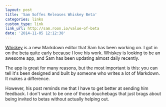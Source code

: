 ```yaml
---
layout: post
title: 'Sam Soffes Releases Whiskey Beta'
categories: links
custom_type: link
link_url: http://sam.roon.io/value-of-beta
date: '2014-11-05 12:12:38'
---
```

[Whiskey](http://usewhiskey.com/) is a new Markdown editor that Sam has been working on. I got in on the beta quite early because I love his work. Whiskey is looking to be an awesome app, and Sam has been updating almost daily recently.

The app is great for many reasons, but the most important is this: you can tell it's been designed and built by someone who writes a lot of Markdown. It makes a difference.

However, his post reminds me that I have to get better at sending him feedback. I don't want to be one of those douchebags that just brags about being invited to betas without actually helping out.